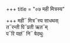 +++
title = "०७ मही मित्रस्य"

+++
मही᳓ मित्र᳓स्य साधथस्  
त᳓रन्ती पि᳓प्रती ऋत᳓म्  
प᳓रि यज्ञं᳓ नि᳓ षेदथुः